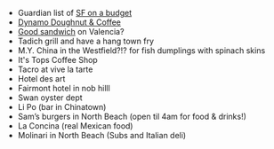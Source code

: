 - Guardian list of [SF on a budget](http://www.theguardian.com/travel/2016/may/12/san-francisco-budget-affordable-food-hotel-spa-readers?utm_content=buffer4dec1&utm_medium=social&utm_source=twitter.com&utm_campaign=buffer)
- [Dynamo Doughnut & Coffee](http://www.sfbdoughnuttour.com/#/san-fransisco-caa/)
- [Good sandwich](https://twitter.com/mschoening/status/924377846704873472) on Valencia?
- Tadich grill and have a hang town fry
- M.Y. China in the Westfield?!? for fish dumplings with spinach skins
- It's Tops Coffee Shop
- Tacro at vive la tarte
- Hotel des art
- Fairmont hotel in nob hilll
- Swan oyster dept
- Li Po (bar in Chinatown)
- Sam’s burgers in North Beach (open til 4am for food & drinks!)
- La Concina (real Mexican food)
- Molinari in North Beach (Subs and Italian deli)
